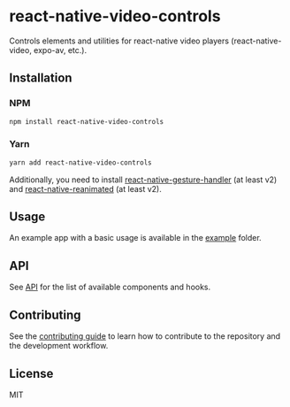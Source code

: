 # react-native-video-controls

Controls elements and utilities for react-native video players (react-native-video, expo-av, etc.).

## Installation

### NPM

```sh
npm install react-native-video-controls
```

### Yarn

```sh
yarn add react-native-video-controls
```

Additionally, you need to install [react-native-gesture-handler](https://docs.swmansion.com/react-native-gesture-handler/docs/installation) (at least v2) and [react-native-reanimated](https://docs.swmansion.com/react-native-reanimated/docs/fundamentals/installation) (at least v2).

## Usage

An example app with a basic usage is available in the [example](example) folder.

## API

See [API](API.md) for the list of available components and hooks.

## Contributing

See the [contributing guide](CONTRIBUTING.md) to learn how to contribute to the repository and the development workflow.

## License

MIT
